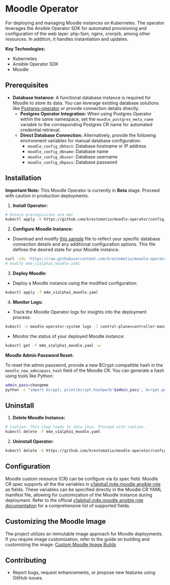 # Moodle Operator

For deploying and managing Moodle instances on Kubernetes. The operator leverages the Ansible Operator SDK for automated provisioning and configuration of the web layer: php-fpm, nginx, cronjob, among other resources. In addition, it handles instantiation and updates.

**Key Technologies:**

* Kubernetes
* Ansible Operator SDK
* Moodle

## Prerequisites

* **Database Instance:** A functional database instance is required for Moodle to store its data. You can leverage existing database solutions like [Postgres-operator](https://krestomatio.com/docs/postgres-operator) or provide connection details directly.
  * **Postgres Operator Integration:** When using Postgres Operator within the same namespace, set the `moodle_postgres_meta_name` variable to the corresponding Postgres CR name for automated credential retrieval.
  * **Direct Database Connection:** Alternatively, provide the following environment variables for manual database configuration:
    * `moodle_config_dbhost`: Database hostname or IP address
    * `moodle_config_dbname`: Database name
    * `moodle_config_dbuser`: Database username
    * `moodle_config_dbpass`: Database password

## Installation

**Important Note:** This Moodle Operator is currently in **Beta** stage. Proceed with caution in production deployments.

1. **Install Operator:**
```bash
# Ensure prerequisites are met
kubectl apply -k https://github.com/krestomatio/moodle-operator/config/default?ref=v0.6.26
```

2. **Configure Moodle Instance:**
- Download and modify [this sample](https://raw.githubusercontent.com/krestomatio/moodle-operator/v0.6.26/config/samples/m4e_v1alpha1_moodle.yaml) file to reflect your specific database connection details and any additional configuration options. This file defines the desired state for your Moodle instance.
```bash
curl -sSL 'https://raw.githubusercontent.com/krestomatio/moodle-operator/v0.6.26/config/samples/m4e_v1alpha1_moodle.yaml' -o m4e_v1alpha1_moodle.yaml
# modify m4e_v1alpha1_moodle.yaml
```

3. **Deploy Moodle:**
- Deploy a Moodle instance using the modified configuration:
```bash
kubectl apply -f m4e_v1alpha1_moodle.yaml
```

4. **Monitor Logs:**
- Track the Moodle Operator logs for insights into the deployment process:
```bash
kubectl -n moodle-operator-system logs -l control-plane=controller-manager -c manager -f
```

- Monitor the status of your deployed Moodle instance:
```bash
kubectl get -f m4e_v1alpha1_moodle.yaml -w
```

**Moodle Admin Password Reset:**

To reset the admin password, provide a new BCrypt-compatible hash in the `moodle_new_adminpass_hash` field of the Moodle CR. You can generate a hash using tools like Python:
```bash
admin_pass=changeme
python -c "import bcrypt; print(bcrypt.hashpw(b'$admin_pass', bcrypt.gensalt(rounds=10)).decode('ascii'))"
```

## Uninstall

1. **Delete Moodle Instance:**
```bash
# Caution: This step leads to data loss. Proceed with caution.
kubectl delete -f m4e_v1alpha1_moodle.yaml
```

2. **Uninstall Operator:**
```bash
kubectl delete -k https://github.com/krestomatio/moodle-operator/config/default?ref=v0.6.26
```

## Configuration
Moodle custom resource (CR) can be configure via its spec field. Moodle CR spec supports all the the variables in [v1alpha1.m4e.moodle ansible role](https://krestomatio.com/docs/ansible-collection-k8s/roles/v1alpha1.m4e.moodle/defaults/main/moodle) as fields. These variables can be specified directly in the Moodle CR YAML manifest file, allowing for customization of the Moodle instance during deployment. Refer to the official [v1alpha1.m4e.moodle ansible role documentation](https://krestomatio.com/docs/ansible-collection-k8s/roles/v1alpha1.m4e.moodle/) for a comprehensive list of supported fields.

## Customizing the Moodle Image

The project utilizes an immutable image approach for Moodle deployments. If you require image customization, refer to the guide on building and customizing the image: [Custom Moodle Image Builds](https://krestomatio.com/docs/container_builder/moodle/#custom-builds)

## Contributing

* Report bugs, request enhancements, or propose new features using GitHub issues.
